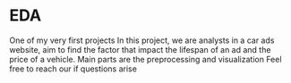 # EDA
One of my  very first projects
In this project, we are analysts in a car ads website, aim to find the factor that impact the lifespan of an ad and the price of a vehicle.
Main parts are the preprocessing and visualization
Feel free to reach our if questions arise
